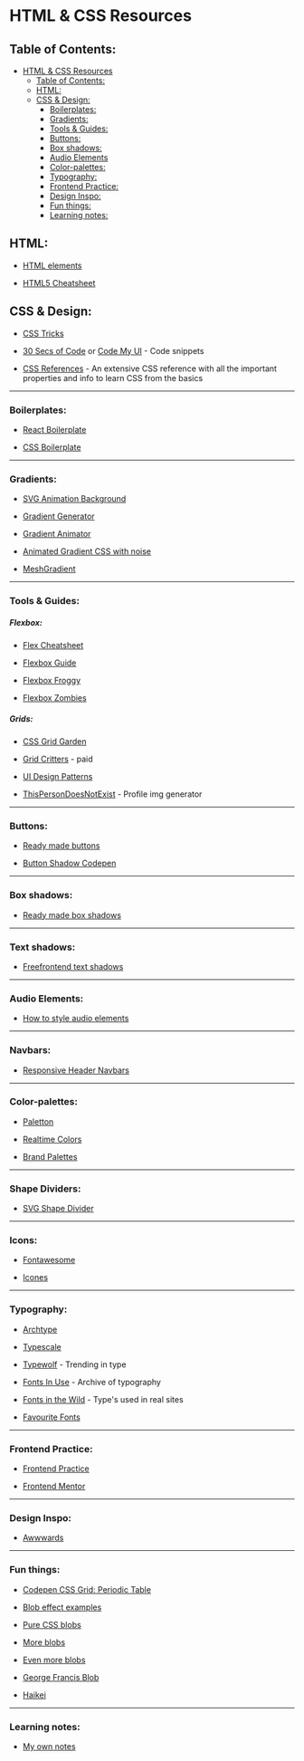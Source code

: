 # HTML & CSS Resources

## Table of Contents:

- [HTML \& CSS Resources](#html--css-resources)
	- [Table of Contents:](#table-of-contents)
	- [HTML:](#html)
	- [CSS \& Design:](#css--design)
		- [Boilerplates:](#boilerplates)
		- [Gradients:](#gradients)
		- [Tools \& Guides:](#tools--guides)
		- [Buttons:](#buttons)
		- [Box shadows:](#box-shadows)
		- [Audio Elements](#audio-elements)
		- [Color-palettes:](#color-palettes)
		- [Typography:](#typography)
		- [Frontend Practice:](#frontend-practice)
		- [Design Inspo:](#design-inspo)
		- [Fun things:](#fun-things)
		- [Learning notes:](#learning-notes)


## HTML:

- [HTML elements](https://developer.mozilla.org/en-US/docs/Web/HTML/Element)

- [HTML5 Cheatsheet](https://www.wpkube.com/html5-cheat-sheet/)


## CSS & Design:

- [CSS Tricks](https://css-tricks.com/)

- [30 Secs of Code](https://www.30secondsofcode.org/css/p/1) or [Code My UI](https://codemyui.com/tag/pure-css/page/2/) - Code snippets

- [CSS References](https://tympanus.net/codrops/css_reference/) - An extensive CSS reference with all the important properties and info to learn CSS from the basics 

-------------------

### Boilerplates:

- [React Boilerplate](https://github.com/react-boilerplate/react-boilerplate)

- [CSS Boilerplate](https://github.com/h5bp/html5-boilerplate/blob/main/dist/css/normalize.css#L40)

-------------------

### Gradients:

- [SVG Animation Background](https://codepen.io/thanks2music/pen/VmJjaG)

- [Gradient Generator](https://cssgradient.io/)

- [Gradient Animator](https://www.gradient-animator.com/)

- [Animated Gradient CSS with noise](https://stackdiary.com/css-animated-gradient-background/)

- [MeshGradient](https://meshgradient.com/?w=eyJzIjpbWy0wLjIzMSwtMC4xNzhdLFswLjc1NSwtMC44NjhdLFswLjMyMywwLjldLFswLjY5NSwwLjAwMV0sWy0wLjc1LDEuNzk5XSxbLTAuNTQ0LDAuNTg1XSxbMC42NjcsLTAuMTc5XSxbMC4wODIsMC4zOF1dLCJkIjpbWy0wLjg1OCwtMC43NDldLFswLjg1LC0wLjldLFswLjkxOCwwLjYxNF0sWy0wLjE5LDAuMjIyXSxbMC41NCwwLjg4OV0sWy0wLjIyMiwwLjI4Nl0sWy0wLjAwOCwtMC40Nl0sWy0wLjEyLDAuMTQ0XV0sInAiOjh9&c=eyJ0bCI6IiNiN2RiZjkiLCJ0ciI6IiNhYTRjZDkiLCJibCI6IiNmZmY5YmYiLCJiciI6IiNmOGEwOTcifQ%3D%3D)


-------------------

### Tools & Guides:

##### Flexbox:

- [Flex Cheatsheet](https://yoksel.github.io/flex-cheatsheet/#section-display)

- [Flexbox Guide](https://css-tricks.com/snippets/css/a-guide-to-flexbox/)

- [Flexbox Froggy](https://flexboxfroggy.com/)

- [Flexbox Zombies](https://mastery.games/flexboxzombies/)


##### Grids:

- [CSS Grid Garden](https://cssgridgarden.com/)

- [Grid Critters](https://gridcritters.com/) - paid



- [UI Design Patterns ](https://ui-patterns.com/patterns)

- [ThisPersonDoesNotExist](https://thispersondoesnotexist.com/) - Profile img generator

-------------------

### Buttons:

- [Ready made buttons](https://getcssscan.com/css-buttons-examples)

- [Button Shadow Codepen](https://codepen.io/seme332/pen/reJOwo)


-------------------

### Box shadows:

- [Ready made box shadows](https://getcssscan.com/css-box-shadow-examples)


-------------------

### Text shadows:

- [Freefrontend text shadows](https://freefrontend.com/css-text-shadow-effects/)

-------------------

### Audio Elements:

- [How to style audio elements](https://blog.shahednasser.com/how-to-style-an-audio-element/)

-------------------

### Navbars:   

- [Responsive Header Navbars](https://www.cssscript.com/header-navbar-templates/)

-------------------

### Color-palettes:

- [Paletton](https://paletton.com/#uid=4001p0k6J957ggZ73dr8S6jcu5P)

- [Realtime Colors](https://realtimecolors.com/?colors=000000-ffffff-8fb4ff-ebf1ff-ff8f94)

- [Brand Palettes](https://brandpalettes.com/)

-------------------

### Shape Dividers:

- [SVG Shape Divider](https://www.shapedivider.app/)


-------------------

### Icons:

- [Fontawesome](https://fontawesome.com/)

- [Icones](https://icones.js.org/collection/all)

-------------------

### Typography:

- [Archtype](https://archetypeapp.com/#)

- [Typescale](https://typescale.com/) 

- [Typewolf](https://www.typewolf.com/) - Trending in type

- [Fonts In Use](https://fontsinuse.com/) - Archive of typography

- [Fonts in the Wild](https://www.fontsinthewild.com/) - Type's used in real sites

- [Favourite Fonts](https://github.com/Corrine2212/Resources_Notes/blob/main/Favourite%20Fonts.md)

-------------------


### Frontend Practice:

- [Frontend Practice](https://www.frontendpractice.com/)

- [Frontend Mentor](https://www.frontendmentor.io/)


-------------------


### Design Inspo:

- [Awwwards](https://www.awwwards.com/)


-------------------

### Fun things:

- [Codepen CSS Grid: Periodic Table](https://codepen.io/oliviale/pen/ZmvPPd)

- [Blob effect examples](https://freefrontend.com/css-blob-effects/)

- [Pure CSS blobs](https://toruskit.com/tools/blobz/#install)

- [More blobs](https://css-tricks.com/blobs/)

- [Even more blobs](https://frontendresource.com/css-blob-effects/)

- [George Francis Blob](https://georgefrancis.dev/writing/build-a-smooth-animated-blob-with-svg-and-js/)

- [Haikei](https://app.haikei.app/)


-------------------

### Learning notes:

- [My own notes](https://foil-bagpipe-84b.notion.site/HTML-CSS-0136f64cd9c7481d87920ef8a2c3770b?pvs=4)